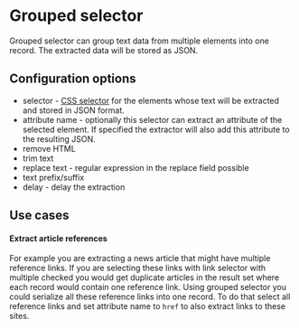 # Grouped selector

Grouped selector can group text data from multiple elements into one record.
The extracted data will be stored as JSON.

## Configuration options

-   selector - [CSS selector][css-selector] for the elements whose text will be
    extracted and stored in JSON format.
-   attribute name - optionally this selector can extract an attribute of the
    selected element. If specified the extractor will also add this attribute to
    the resulting JSON.
-   remove HTML
-   trim text
-   replace text - regular expression in the replace field possible
-   text prefix/suffix
-   delay - delay the extraction

## Use cases

#### Extract article references

For example you are extracting a news article that might have multiple
reference links. If you are selecting these links with link selector with
multiple checked you would get duplicate articles in the result set where each
record would contain one reference link. Using grouped selector you could
serialize all these reference links into one record. To do that select all
reference links and set attribute name to `href` to also extract links to these
sites.

[css-selector]: ../CSS%20selector.md
